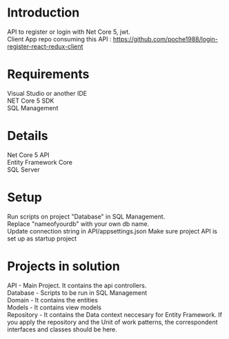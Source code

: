 # Introduction 
API to register or login with Net Core 5, jwt.  
Client App repo consuming this API : https://github.com/poche1988/login-register-react-redux-client  

# Requirements 
Visual Studio or another IDE    
NET Core 5 SDK  
SQL Management  

# Details
Net Core 5 API  
Entity Framework Core  
SQL Server  

# Setup
Run scripts on project "Database" in SQL Management.  
Replace "nameofyourdb" with your own db name.  
Update connection string in API/appsettings.json
Make sure project API is set up as startup project

# Projects in solution
API - Main Project. It contains the api controllers.    
Database - Scripts to be run in SQL Management  
Domain - It contains the entities  
Models - It contains view models  
Repository - It contains the Data context neccesary for Entity Framework. If you apply the repository and the Unit of work patterns, the correspondent interfaces and classes should be here.  

